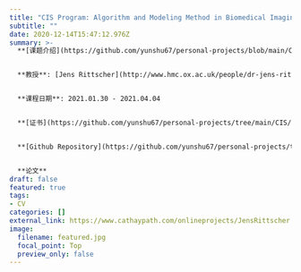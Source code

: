```yaml
---
title: "CIS Program: Algorithm and Modeling Method in Biomedical Imaging"
subtitle: ""
date: 2020-12-14T15:47:12.976Z
summary: >-
  **[课题介绍](https://github.com/yunshu67/personal-projects/blob/main/CIS/algorithm_and_modeling_method_in_biomedical_Imaging/course_intro.md)**


  **教授**: [Jens Rittscher](http://www.hmc.ox.ac.uk/people/dr-jens-rittscher/)


  **课程日期**: 2021.01.30 - 2021.04.04


  **[证书](https://github.com/yunshu67/personal-projects/tree/main/CIS/algorithm_and_modeling_method_in_biomedical_Imaging/certificates)**


  **[Github Repository](https://github.com/yunshu67/personal-projects/tree/main/CIS)**


  **论文**
draft: false
featured: true
tags:
- CV
categories: []
external_link: https://www.cathaypath.com/onlineprojects/JensRittscher.html
image:
  filename: featured.jpg
  focal_point: Top
  preview_only: false
---
```

